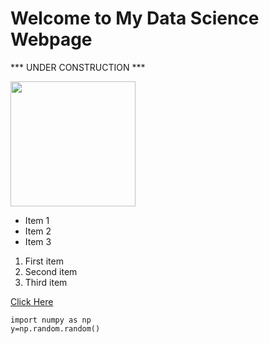 # Welcome to My Data Science Webpage

*** UNDER CONSTRUCTION ***

<img src="https://mpcrlab.com/uploads/news-pictures/Synthesizing-Existence-ALife-AI-and-the-Fermi-Paradox.png" width="200px">

- Item 1
- Item 2
- Item 3

1. First item
2. Second item
3. Third item

[Click Here](https://mpcrlab.com/)

```
import numpy as np
y=np.random.random()
```
